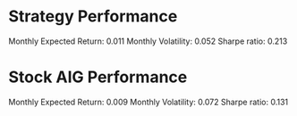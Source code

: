 # Strategy Performance
Monthly Expected Return: 0.011
Monthly Volatility: 0.052
Sharpe ratio: 0.213
# Stock AIG Performance
Monthly Expected Return: 0.009
Monthly Volatility: 0.072
Sharpe ratio: 0.131
